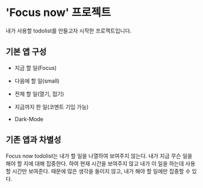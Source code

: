 # **'Focus now'** 프로젝트

내가 사용할 todolist를 만들고자 시작한 프로젝트입니다.

## 기본 앱 구성

- 지금 할 일(Focus)

- 다음에 할 일(small)

- 전체 할 일(열기, 접기)

- 지금까지 한 일(코멘트 기입 가능)

- Dark-Mode

## 기존 앱과 차별성

Focus now todolist는 내가 할 일을 나열하여 보여주지 않는다.
내가 지금 무슨 일을 해야 할 지에 대해 집중한다.
하여 현재 시간을 보여주지 않고 내가 이 일을 하는데 사용할 시간만 보여준다.
때문에 많은 생각을 들이지 않고, 내가 해야 할 일에만 집중할 수 있다.
